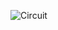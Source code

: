 ![Circuit](https://github.com/AdhmElzewel/push-button-with-7-segment/assets/108629950/ecce409b-b027-44b7-96c2-ae1700b43f1a)
